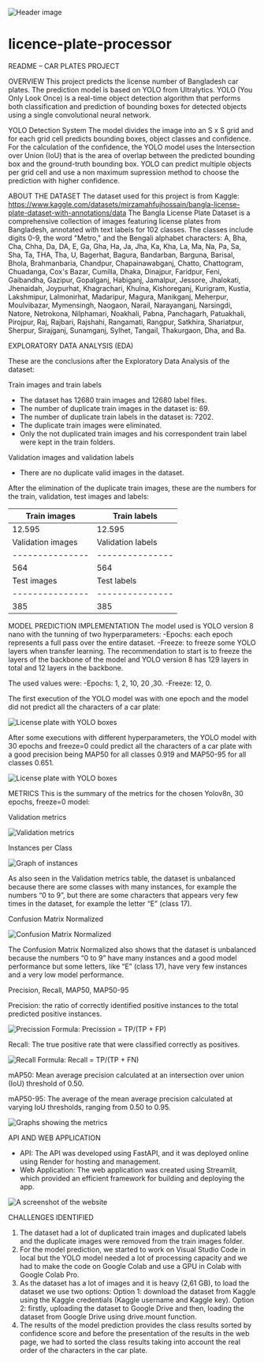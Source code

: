 ![Header image](assets/val_batch1_labels_720.jpg)

# licence-plate-processor
README – CAR PLATES PROJECT

OVERVIEW
This project predicts the license number of Bangladesh car plates.
The prediction model is based on YOLO from Ultralytics.
YOLO (You Only Look Once) is a real-time object detection algorithm that performs both classification and prediction of bounding boxes for detected objects using a single convolutional neural network.

YOLO Detection System
The model divides the image into an S x S grid and for each grid cell predicts bounding boxes, object classes and confidence.
For the calculation of the confidence, the YOLO model uses the Intersection over Union (IoU) that is the area of overlap between the predicted bounding box and the ground-truth bounding box.
YOLO can predict multiple objects per grid cell and use a non maximum supression method to choose the prediction with higher confidence.

ABOUT THE DATASET
The dataset used for this project is from Kaggle:
https://www.kaggle.com/datasets/mirzamahfujhossain/bangla-license-plate-dataset-with-annotations/data
The Bangla License Plate Dataset is a comprehensive collection of images featuring license plates from Bangladesh, annotated with text labels for 102 classes. 
The classes include digits 0-9, the word "Metro," and the Bengali alphabet characters: A, Bha, Cha, Chha, Da, DA, E, Ga, Gha, Ha, Ja, Jha, Ka, Kha, La, Ma, Na, Pa, Sa, Sha, Ta, THA, Tha, U, Bagerhat, Bagura, Bandarban, Barguna, Barisal, Bhola, Brahmanbaria, Chandpur, Chapainawabganj, Chatto, Chattogram, Chuadanga, Cox's Bazar, Cumilla, Dhaka, Dinajpur, Faridpur, Feni, Gaibandha, Gazipur, Gopalganj, Habiganj, Jamalpur, Jessore, Jhalokati, Jhenaidah, Joypurhat, Khagrachari, Khulna, Kishoreganj, Kurigram, Kustia, Lakshmipur, Lalmonirhat, Madaripur, Magura, Manikganj, Meherpur, Moulvibazar, Mymensingh, Naogaon, Narail, Narayanganj, Narsingdi, Natore, Netrokona, Nilphamari, Noakhali, Pabna, Panchagarh, Patuakhali, Pirojpur, Raj, Rajbari, Rajshahi, Rangamati, Rangpur, Satkhira, Shariatpur, Sherpur, Sirajganj, Sunamganj, Sylhet, Tangail, Thakurgaon, Dha, and Ba.


EXPLORATORY DATA ANALYSIS (EDA)

These are the conclusions after the Exploratory Data Analysis of the dataset:

Train images and train labels
-	The dataset has 12680 train images and 12680 label files.
-	The number of duplicate train images in the dataset is: 69.
-	The number of duplicate train labels in the dataset is: 7202.
-	The duplicate train images were eliminated.
-	Only the not duplicated train images and his correspondent train label were kept in the train folders.

Validation images and validation labels
-	There are no duplicate valid images in the dataset.

After the elimination of the duplicate train images, these are the numbers for the train, validation, test images and labels:

|Train images             |Train labels              |
|---------------          |---------------           |
|12.595                   |12.595                    |
|Validation images        |Validation labels         |
|---------------          |---------------           |
|564                      |564                       |	
|Test images              |Test labels               |
|---------------          |---------------           |	
|385                      |385                       |		






MODEL PREDICTION IMPLEMENTATION
The model used is YOLO version 8 nano with the tunning of two hyperparameters: 
-Epochs: each epoch represents a full pass over the entire dataset.
-Freeze: to freeze some YOLO layers when transfer learning. 
The recommendation to start is to freeze the layers of the backbone of the model and YOLO version 8 has 129 layers in total and 12 layers in the backbone.

The used values were:
-Epochs: 1, 2, 10, 20 ,30.
-Freeze: 12, 0.

The first execution of the YOLO model was with one epoch and the model did not predict all the characters of a car plate:

![License plate with YOLO boxes](assets/2503_e1_f12_720.jpg)










After some executions with different hyperparameters, the YOLO model with 30 epochs and freeze=0 could predict all the characters of a car plate with a good precision being MAP50 for all classes 0.919 and MAP50-95 for all classes 0.651.

![License plate with YOLO boxes](assets/2523_e30_f0_720.png)















METRICS
This is the summary of the metrics for the chosen Yolov8n, 30 epochs, freeze=0 model:

Validation metrics

![Validation metrics](assets/val_metrics_720.png)





































Instances per Class

![Graph of instances](assets/instances_graph.jpg)

 

As also seen in the Validation metrics table, the dataset is unbalanced because there are some classes with many instances, for example the numbers “0 to 9”, but there are some characters that appears very few times in the dataset, for example the letter “E” (class 17).


Confusion Matrix Normalized

 ![Confusion Matrix Normalized](assets/confusion_matrix_normalized_720.png)

The Confusion Matrix Normalized also shows that the dataset is unbalanced because the numbers “0 to 9” have many instances and a good model performance but some letters, like “E” (class 17), have very few instances and a very low model performance.





Precision, Recall, MAP50, MAP50-95

Precision: the ratio of correctly identified positive instances to the total predicted positive instances.

 ![Precission Formula: Precission = TP/(TP + FP)](assets/precision_360.png)
       

Recall: The true positive rate that were classified correctly as positives.

![Recall Formula: Recall = TP/(TP + FN)](assets/recall_360.png)

       

mAP50: Mean average precision calculated at an intersection over union (IoU) threshold of 0.50.



mAP50-95: The average of the mean average precision calculated at varying IoU thresholds, ranging from 0.50 to 0.95.

![Graphs showing the metrics](assets/metrics_720.png)





















API AND WEB APPLICATION
-	API: The API was developed using FastAPI, and it was deployed online using Render for hosting and management. 
-	Web Application: The web application was created using Streamlit, which provided an efficient framework for building and deploying the app.

![A screenshot of the website](assets/app_plates_720.png)


CHALLENGES IDENTIFIED

1)	The dataset had a lot of duplicated train images and duplicated labels and the duplicate images were removed from the train images folder. 
2) For the model prediction, we started to work on Visual Studio Code in local but the 
YOLO model needed a lot of processing capacity and we had to make the code on 
Google Colab and use a GPU in Colab with Google Colab Pro.
3) As the dataset has a lot of images and it is heavy (2,61 GB), to load the dataset we 
use two options:
Option 1: download the dataset from Kaggle using the Kaggle credentials (Kaggle 
username and Kaggle key).
Option 2: firstly, uploading the dataset to Google Drive and then, loading the 
dataset from Google Drive using drive.mount function.
4) The results of the model prediction provides the class results sorted by confidence 
score and before the presentation of the results in the web page, we had to sorted 
the class results taking into account the real order of the characters in the car plate.
